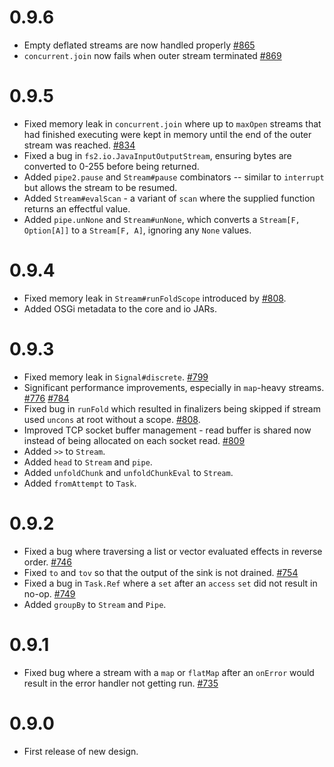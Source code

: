 0.9.6
=====
 - Empty deflated streams are now handled properly [#865](https://github.com/functional-streams-for-scala/fs2/pull/865)
 - `concurrent.join` now fails when outer stream terminated [#869](https://github.com/functional-streams-for-scala/fs2/pull/869)
 
0.9.5
=====
 - Fixed memory leak in `concurrent.join` where up to `maxOpen` streams that had finished executing were kept in memory until the end of the outer stream was reached. [#834](https://github.com/functional-streams-for-scala/fs2/issues/834)
 - Fixed a bug in `fs2.io.JavaInputOutputStream`, ensuring bytes are converted to 0-255 before being returned.
 - Added `pipe2.pause` and `Stream#pause` combinators -- similar to `interrupt` but allows the stream to be resumed.
 - Added `Stream#evalScan` - a variant of `scan` where the supplied function returns an effectful value.
 - Added `pipe.unNone` and `Stream#unNone`, which converts a `Stream[F, Option[A]]` to a `Stream[F, A]`, ignoring any `None` values.

0.9.4
=====
 - Fixed memory leak in `Stream#runFoldScope` introduced by [#808](https://github.com/functional-streams-for-scala/fs2/issues/808).
 - Added OSGi metadata to the core and io JARs.

0.9.3
=====
 - Fixed memory leak in `Signal#discrete`. [#799](https://github.com/functional-streams-for-scala/fs2/issues/799)
 - Significant performance improvements, especially in `map`-heavy streams. [#776](https://github.com/functional-streams-for-scala/fs2/pull/776) [#784](https://github.com/functional-streams-for-scala/fs2/pull/784)
 - Fixed bug in `runFold` which resulted in finalizers being skipped if stream used `uncons` at root without a scope. [#808](https://github.com/functional-streams-for-scala/fs2/pull/808).
 - Improved TCP socket buffer management - read buffer is shared now instead of being allocated on each socket read. [#809](https://github.com/functional-streams-for-scala/fs2/pull/809)
 - Added `>>` to `Stream`.
 - Added `head` to `Stream` and `pipe`.
 - Added `unfoldChunk` and `unfoldChunkEval` to `Stream`.
 - Added `fromAttempt` to `Task`.

0.9.2
=====
 - Fixed a bug where traversing a list or vector evaluated effects in reverse order. [#746](https://github.com/functional-streams-for-scala/fs2/issues/746)
 - Fixed `to` and `tov` so that the output of the sink is not drained. [#754](https://github.com/functional-streams-for-scala/fs2/pull/754)
 - Fixed a bug in `Task.Ref` where a `set` after an `access` `set` did not result in no-op. [#749](https://github.com/functional-streams-for-scala/fs2/pull/749)
 - Added `groupBy` to `Stream` and `Pipe`.

0.9.1
=====
 - Fixed bug where a stream with a `map` or `flatMap` after an `onError` would result in the error handler not getting run. [#735](https://github.com/functional-streams-for-scala/fs2/issues/735)

0.9.0
=====
 - First release of new design.
